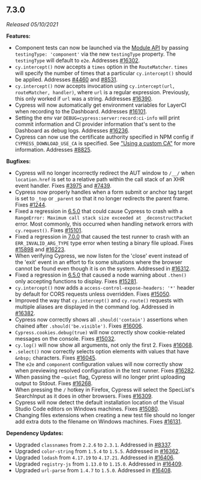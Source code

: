 ## 7.3.0

_Released 05/10/2021_

**Features:**

- Component tests can now be launched via the
  [Module API](/guides/guides/module-api) by passing `testingType: 'component'`
  via the new `testingType` property. The `testingType` will default to `e2e`.
  Addresses [#16302](https://github.com/cypress-io/cypress/issues/16302).
- `cy.intercept()` now accepts a `times` option in the `RouteMatcher`. `times`
  will specify the number of times that a particular `cy.intercept()` should be
  applied. Addresses [#4460](https://github.com/cypress-io/cypress/issues/4460)
  and [#8531](https://github.com/cypress-io/cypress/issues/8531).
- `cy.intercept()` now accepts invocation using
  `cy.intercept(url, routeMatcher, handler)`, where `url` is a regular
  expression. Previously, this only worked if `url` was a string. Addresses
  [#16390](https://github.com/cypress-io/cypress/issues/16390).
- Cypress will now automatically get environment variables for LayerCI when
  recording to the Dashboard. Addresses
  [#16101](https://github.com/cypress-io/cypress/issues/16101).
- Setting the env var `DEBUG=cypress:server:record:ci-info` will print commit
  information and CI provider information that's sent to the Dashboard as debug
  logs. Addresses [#16236](https://github.com/cypress-io/cypress/issues/16236).
- Cypress can now use the certificate authority specified in NPM config if
  `CYPRESS_DOWNLOAD_USE_CA` is specified. See
  ["Using a custom CA"](/guides/getting-started/installing-cypress#Using-a-custom-CA)
  for more information. Addresses
  [#8825](https://github.com/cypress-io/cypress/issues/8825).

**Bugfixes:**

- Cypress will no longer incorrectly redirect the AUT window to `/__/` when
  `location.href` is set to a relative path within the call stack of an XHR
  event handler. Fixes
  [#3975](https://github.com/cypress-io/cypress/issues/3975) and
  [#7439](https://github.com/cypress-io/cypress/issues/7439).
- Cypress now properly handles when a form submit or anchor tag target is set to
  `_top` or `_parent` so that it no longer redirects the parent frame. Fixes
  [#1244](https://github.com/cypress-io/cypress/issues/1244).
- Fixed a regression in [6.5.0](/guides/references/changelog#6-5-0) that could
  cause Cypress to crash with a
  `RangeError: Maximum call stack size exceeded at _deconstructPacket` error.
  Most commonly, this occurred when handling network errors with `cy.request()`.
  Fixes [#15101](https://github.com/cypress-io/cypress/issues/15101).
- Fixed a regression in [7.0.0](/guides/references/changelog#7-0-0) that caused
  the test runner to crash with an `ERR_INVALID_ARG_TYPE` type error when
  testing a binary file upload. Fixes
  [#15898](https://github.com/cypress-io/cypress/issues/15898) and
  [#16223](https://github.com/cypress-io/cypress/issues/16223).
- When verifying Cypress, we now listen for the 'close' event instead of the
  'exit' event in an effort to fix some situations where the browser cannot be
  found even though it is on the system. Addressed in
  [#16312](https://github.com/cypress-io/cypress/issues/16312).
- Fixed a regression in [6.5.0](/guides/references/changelog#6-5-0) that caused
  a node warning about `.then()` only accepting functions to display. Fixes
  [#15281](https://github.com/cypress-io/cypress/issues/15281).
- `cy.intercept()` now adds a `access-control-expose-headers: '*'` header by
  default for CORS requests unless overridden. Fixes
  [#15050](https://github.com/cypress-io/cypress/issues/15050).
- Improved the way that `cy.intercept()` and `cy.route()` requests with multiple
  aliases are displayed in the command log. Addressed in
  [#16382](https://github.com/cypress-io/cypress/issues/16382).
- Cypress now correctly shows all `.should('contain')` assertions when chained
  after `.should('be.visible')`. Fixes
  [#16006](https://github.com/cypress-io/cypress/issues/16006).
- `Cypress.cookies.debug(true)` will now correctly show cookie-related messages
  on the console. Fixes
  [#15032](https://github.com/cypress-io/cypress/issues/15032).
- `cy.log()` will now show all arguments, not only the first 2. Fixes
  [#16068](https://github.com/cypress-io/cypress/issues/16068).
- `.select()` now correctly selects option elements with values that have
  `&nbsp;` characters. Fixes
  [#16045](https://github.com/cypress-io/cypress/issues/16045).
- The `e2e` and `component` configuration values will now correctly show when
  previewing resolved configuration in the test runner. Fixes
  [#16282](https://github.com/cypress-io/cypress/issues/16282).
- When passing the `—quiet` flag, Cypress will no longer print uploading output
  to Stdout. Fixes [#16268](https://github.com/cypress-io/cypress/issues/16268).
- When pressing the `/` hotkey in Firefox, Cypress will select the SpecList's
  SearchInput as it does in other browsers. Fixes
  [#16309](https://github.com/cypress-io/cypress/issues/16309).
- Cypress will now detect the default installation location of the Visual Studio
  Code editors on Windows machines. Fixes
  [#15080](https://github.com/cypress-io/cypress/issues/15080).
- Changing files extensions when creating a new test file should no longer add
  extra dots to the filename on Windows machines. Fixes
  [#16131](https://github.com/cypress-io/cypress/issues/16131).

**Dependency Updates:**

- Upgraded `classnames` from `2.2.6` to `2.3.1`. Addressed in
  [#8337](https://github.com/cypress-io/cypress/issues/8337).
- Upgraded `color-string` from `1.5.4` to `1.5.5`. Addressed in
  [#16362](https://github.com/cypress-io/cypress/issues/16362).
- Upgraded `lodash` from `4.17.19` to `4.17.21`. Addressed in
  [#16406](https://github.com/cypress-io/cypress/issues/16406).
- Upgraded `registry-js` from `1.13.0` to `1.15.0`. Addressed in
  [#16409](https://github.com/cypress-io/cypress/issues/16409).
- Upgraded `url-parse` from `1.4.7` to `1.5.0`. Addressed in
  [#16408](https://github.com/cypress-io/cypress/issues/16408).
